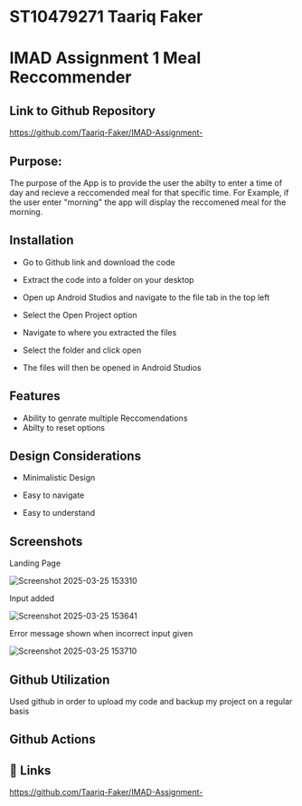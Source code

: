 # ST10479271 Taariq Faker
# IMAD Assignment 1 Meal Reccommender

## Link to Github Repository
https://github.com/Taariq-Faker/IMAD-Assignment-

## Purpose:

The purpose of the App is to provide the user the abilty to enter a time of day and recieve a reccomended meal for that specific time.
For Example, if the user enter "morning" the app will display the reccomened meal for the morning.
## Installation

- Go to Github link and download the code 

- Extract the code into a folder on your desktop 

- Open up Android Studios and navigate to the file tab in the top left 

- Select the Open Project option

- Navigate to where you extracted the files

- Select the folder and click  open 

- The files will then be opened in Android Studios
    
## Features

- Ability to genrate multiple Reccomendations
- Abilty to reset options
 
## Design Considerations
- Minimalistic Design

- Easy to navigate

- Easy to understand

## Screenshots
Landing Page

![Screenshot 2025-03-25 153310](https://github.com/user-attachments/assets/4ddd6c84-528e-41f3-9d21-1e2a1f0a6121)

Input added


![Screenshot 2025-03-25 153641](https://github.com/user-attachments/assets/df3cddc9-80c5-4751-89ba-67ac84f9e94a)

Error message shown when incorrect input given


![Screenshot 2025-03-25 153710](https://github.com/user-attachments/assets/78fe173e-0ce2-457f-adf3-72117d8e3f3f)

## Github Utilization

Used github in order to upload my code and backup my project on a regular basis 

## Github Actions
## 🔗 Links
https://github.com/Taariq-Faker/IMAD-Assignment- 
